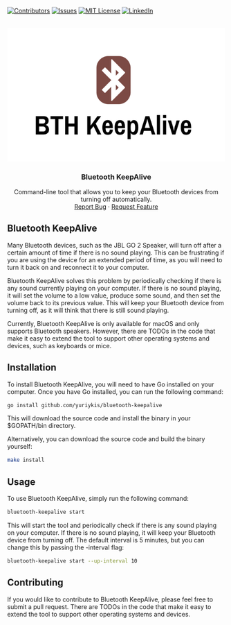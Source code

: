 [![Contributors][contributors-shield]][contributors-url]
[![Issues][issues-shield]][issues-url]
[![MIT License][license-shield]][license-url]
[![LinkedIn][linkedin-shield]][linkedin-url]

<!-- PROJECT LOGO -->
<br />
<div align="center">
  <a href="https://github.com/yuriykis/bluetooth-keepalive">
    <img src="logo.png" alt="Logo">
  </a>

<h3 align="center">Bluetooth KeepAlive</h3>

  <p align="center">
    Command-line tool that allows you to keep your Bluetooth devices from turning off automatically. 
    <br />
    <a href="https://github.com/github_username/repo_name/issues">Report Bug</a>
    ·
    <a href="https://github.com/github_username/repo_name/issues">Request Feature</a>
  </p>
</div>

## Bluetooth KeepAlive
Many Bluetooth devices, such as the JBL GO 2 Speaker, will turn off after a certain amount of time if there is no sound playing. This can be frustrating if you are using the device for an extended period of time, as you will need to turn it back on and reconnect it to your computer.

Bluetooth KeepAlive solves this problem by periodically checking if there is any sound currently playing on your computer. If there is no sound playing, it will set the volume to a low value, produce some sound, and then set the volume back to its previous value. This will keep your Bluetooth device from turning off, as it will think that there is still sound playing.

Currently, Bluetooth KeepAlive is only available for macOS and only supports Bluetooth speakers. However, there are TODOs in the code that make it easy to extend the tool to support other operating systems and devices, such as keyboards or mice.

## Installation
To install Bluetooth KeepAlive, you will need to have Go installed on your computer. Once you have Go installed, you can run the following command:
```sh
go install github.com/yuriykis/bluetooth-keepalive
```
This will download the source code and install the binary in your $GOPATH/bin directory.

Alternatively, you can download the source code and build the binary yourself:
```sh
make install
```
## Usage
To use Bluetooth KeepAlive, simply run the following command:
```sh
bluetooth-keepalive start
```
This will start the tool and periodically check if there is any sound playing on your computer. If there is no sound playing, it will keep your Bluetooth device from turning off. The default interval is 5 minutes, but you can change this by passing the -interval flag:
```sh
bluetooth-keepalive start --up-interval 10
```
## Contributing
If you would like to contribute to Bluetooth KeepAlive, please feel free to submit a pull request. There are TODOs in the code that make it easy to extend the tool to support other operating systems and devices.

<!-- MARKDOWN LINKS & IMAGES -->
<!-- https://www.markdownguide.org/basic-syntax/#reference-style-links -->
[contributors-shield]: https://img.shields.io/github/contributors/yuriykis/bluetooth-keepalive.svg?style=for-the-badge
[contributors-url]: https://github.com/yuriykis/bluetooth-keepalive/graphs/contributors
[issues-shield]: https://img.shields.io/github/issues/yuriykis/bluetooth-keepalive.svg?style=for-the-badge
[issues-url]: https://github.com/yuriykis/bluetooth-keepalive/issues
[license-shield]: https://img.shields.io/github/license/yuriykis/bluetooth-keepalive.svg?style=for-the-badge
[license-url]: https://github.com/yuriykis/bluetooth-keepalive/blob/master/LICENSE.txt
[linkedin-shield]: https://img.shields.io/badge/-LinkedIn-black.svg?style=for-the-badge&logo=linkedin&colorB=555
[linkedin-url]: https://linkedin.com/in/yuriy-kis
